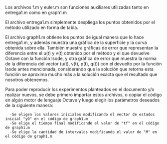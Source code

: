 Los archivos f.m y euler.m son funciones auxiliares utilizadas tanto en entrega1.m como en graph1.m

El archivo entrega1.m simplemente despliega los puntos obtenidos por el método utilizado en forma de tabla. 

El archivo graph1.m obtiene los puntos de igual manera que lo hace entrega1.m, y además muestra una gráfica de la superficie y la curva obtenida sobre ella. También muestra gráficas de error que representan la diferencia entre el u(t) y v(t) obtenido por el método y el que devuelve Octave con la función lsode, y otra gráfica de error que muestra la norma de la diferencia del vector (u(t), v(t), p(t), q(t)) con el devuelto por la función lsode antes mencionada, considerando que la solución que retorna esta función se aproxima mucho más a la solución exacta que el resultado que nosotros obtenemos. 

Para poder reproducir los experimentos planteados en el documento y/o realizar nuevos, se debe primero importar estos archivos, o copiar el código en algún motor de lenguaje Octave y luego elegir los parámetros deseados de la siguiente manera:

      -Se eligen los valores iniciales modificando el vector de estados inicial "y0" en el código de graph1.m
      -Se elige el tiempo final modificando el valor de "tf" en el código de graph1.m
      -Se elige la cantidad de intervalos modificando el valor de "M" en el código de graph1.m
